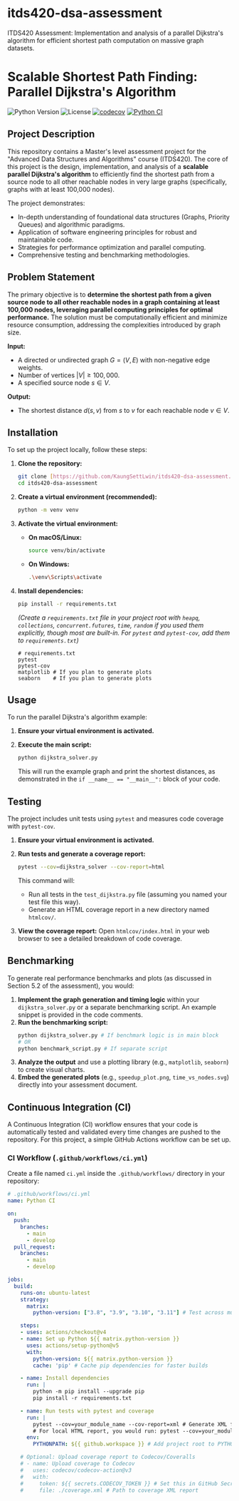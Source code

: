 # itds420-dsa-assessment
ITDS420 Assessment: Implementation and analysis of a parallel Dijkstra's algorithm for efficient shortest path computation on massive graph datasets.

# Scalable Shortest Path Finding: Parallel Dijkstra's Algorithm

![Python Version](https://img.shields.io/badge/Python-3.8%2B-blue.svg)
![License](https://img.shields.io/badge/License-MIT-yellow.svg)
[![codecov](https://codecov.io/gh/KaungSettLwin/itds420-dsa-assessment/graph/badge.svg?token=Q0MR9ZMIQ5)](https://codecov.io/gh/KaungSettLwin/itds420-dsa-assessment) <!-- Placeholder: Replace with actual coverage badge -->
[![Python CI](https://github.com/KaungSettLwin/itds420-dsa-assessment/actions/workflows/ci.yml/badge.svg)](https://github.com/KaungSettLwin/itds420-dsa-assessment/actions/workflows/ci.yml)

## Project Description

This repository contains a Master's level assessment project for the "Advanced Data Structures and Algorithms" course (ITDS420). The core of this project is the design, implementation, and analysis of a **scalable parallel Dijkstra's algorithm** to efficiently find the shortest path from a source node to all other reachable nodes in very large graphs (specifically, graphs with at least 100,000 nodes).

The project demonstrates:
* In-depth understanding of foundational data structures (Graphs, Priority Queues) and algorithmic paradigms.
* Application of software engineering principles for robust and maintainable code.
* Strategies for performance optimization and parallel computing.
* Comprehensive testing and benchmarking methodologies.

## Problem Statement

The primary objective is to **determine the shortest path from a given source node to all other reachable nodes in a graph containing at least 100,000 nodes, leveraging parallel computing principles for optimal performance.** The solution must be computationally efficient and minimize resource consumption, addressing the complexities introduced by graph size.

**Input:**
* A directed or undirected graph $G = (V, E)$ with non-negative edge weights.
* Number of vertices $|V| \ge 100,000$.
* A specified source node $s \in V$.

**Output:**
* The shortest distance $d(s, v)$ from $s$ to $v$ for each reachable node $v \in V$.

## Installation

To set up the project locally, follow these steps:

1.  **Clone the repository:**
    ```bash
    git clone [https://github.com/KaungSettLwin/itds420-dsa-assessment.git](https://github.com/KaungSettLwin/itds420-dsa-assessment.git)
    cd itds420-dsa-assessment
    ```
    

2.  **Create a virtual environment (recommended):**
    ```bash
    python -m venv venv
    ```

3.  **Activate the virtual environment:**
    * **On macOS/Linux:**
        ```bash
        source venv/bin/activate
        ```
    * **On Windows:**
        ```bash
        .\venv\Scripts\activate
        ```

4.  **Install dependencies:**
    ```bash
    pip install -r requirements.txt
    ```
    *(Create a `requirements.txt` file in your project root with `heapq`, `collections`, `concurrent.futures`, `time`, `random` if you used them explicitly, though most are built-in. For `pytest` and `pytest-cov`, add them to `requirements.txt`)*
    ```
    # requirements.txt
    pytest
    pytest-cov
    matplotlib # If you plan to generate plots
    seaborn    # If you plan to generate plots
    ```

## Usage

To run the parallel Dijkstra's algorithm example:

1.  **Ensure your virtual environment is activated.**
2.  **Execute the main script:**
    ```bash
    python dijkstra_solver.py
    ```


    This will run the example graph and print the shortest distances, as demonstrated in the `if __name__ == "__main__":` block of your code.

## Testing

The project includes unit tests using `pytest` and measures code coverage with `pytest-cov`.

1.  **Ensure your virtual environment is activated.**
2.  **Run tests and generate a coverage report:**
    ```bash
    pytest --cov=dijkstra_solver --cov-report=html
    ```

    This command will:
    * Run all tests in the `test_dijkstra.py` file (assuming you named your test file this way).
    * Generate an HTML coverage report in a new directory named `htmlcov/`.

3.  **View the coverage report:**
    Open `htmlcov/index.html` in your web browser to see a detailed breakdown of code coverage.

## Benchmarking


To generate real performance benchmarks and plots (as discussed in Section 5.2 of the assessment), you would:

1.  **Implement the graph generation and timing logic** within your `dijkstra_solver.py` or a separate benchmarking script. An example snippet is provided in the code comments.
2.  **Run the benchmarking script:**
    ```bash
    python dijkstra_solver.py # If benchmark logic is in main block
    # OR
    python benchmark_script.py # If separate script
    ```
3.  **Analyze the output** and use a plotting library (e.g., `matplotlib`, `seaborn`) to create visual charts.
4.  **Embed the generated plots** (e.g., `speedup_plot.png`, `time_vs_nodes.svg`) directly into your assessment document.

## Continuous Integration (CI)

A Continuous Integration (CI) workflow ensures that your code is automatically tested and validated every time changes are pushed to the repository. For this project, a simple GitHub Actions workflow can be set up.

### CI Workflow (`.github/workflows/ci.yml`)

Create a file named `ci.yml` inside the `.github/workflows/` directory in your repository:

```yaml
# .github/workflows/ci.yml
name: Python CI

on:
  push:
    branches:
      - main
      - develop
  pull_request:
    branches:
      - main
      - develop

jobs:
  build:
    runs-on: ubuntu-latest
    strategy:
      matrix:
        python-version: ["3.8", "3.9", "3.10", "3.11"] # Test across multiple Python versions

    steps:
    - uses: actions/checkout@v4
    - name: Set up Python ${{ matrix.python-version }}
      uses: actions/setup-python@v5
      with:
        python-version: ${{ matrix.python-version }}
        cache: 'pip' # Cache pip dependencies for faster builds

    - name: Install dependencies
      run: |
        python -m pip install --upgrade pip
        pip install -r requirements.txt

    - name: Run tests with pytest and coverage
      run: |
        pytest --cov=your_module_name --cov-report=xml # Generate XML for coverage services
        # For local HTML report, you would run: pytest --cov=your_module_name --cov-report=html
      env:
        PYTHONPATH: ${{ github.workspace }} # Add project root to PYTHONPATH for module imports

    # Optional: Upload coverage report to Codecov/Coveralls
    # - name: Upload coverage to Codecov
    #   uses: codecov/codecov-action@v3
    #   with:
    #     token: ${{ secrets.CODECOV_TOKEN }} # Set this in GitHub Secrets
    #     file: ./coverage.xml # Path to coverage XML report


